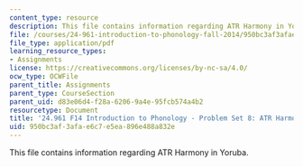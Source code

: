 ```yaml
---
content_type: resource
description: This file contains information regarding ATR Harmony in Yoruba.
file: /courses/24-961-introduction-to-phonology-fall-2014/950bc3af3afae6c7e5ea896e488a832e_MIT24_961F14_pset8.pdf
file_type: application/pdf
learning_resource_types:
- Assignments
license: https://creativecommons.org/licenses/by-nc-sa/4.0/
ocw_type: OCWFile
parent_title: Assignments
parent_type: CourseSection
parent_uid: d83e06d4-f28a-6206-9a4e-95fcb574a4b2
resourcetype: Document
title: '24.961 F14 Introduction to Phonology - Problem Set 8: ATR Harmony in Yoruba'
uid: 950bc3af-3afa-e6c7-e5ea-896e488a832e
---
```

This file contains information regarding ATR Harmony in Yoruba.